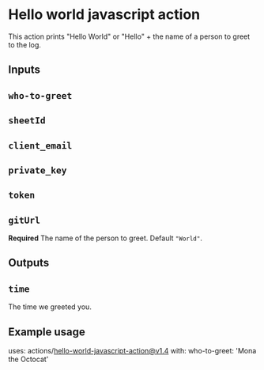 # Hello world javascript action

This action prints "Hello World" or "Hello" + the name of a person to greet to the log.

## Inputs

## `who-to-greet`
## `sheetId`
## `client_email`
## `private_key`
## `token`
## `gitUrl`

**Required** The name of the person to greet. Default `"World"`.

## Outputs

## `time`

The time we greeted you.

## Example usage

uses: actions/hello-world-javascript-action@v1.4
with:
  who-to-greet: 'Mona the Octocat'